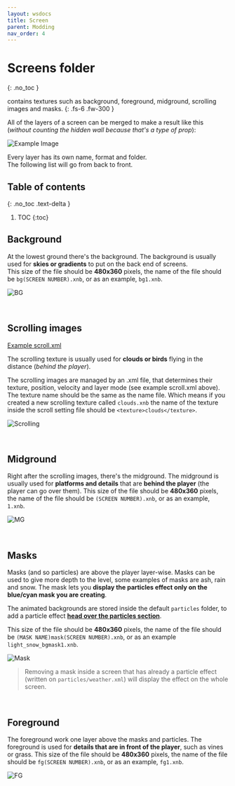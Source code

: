 ```yaml
---
layout: wsdocs
title: Screen
parent: Modding
nav_order: 4
---
```


# Screens folder
{: .no_toc }

contains textures such as background, foreground, midground, scrolling images and masks.
{: .fs-6 .fw-300 }

All of the layers of a screen can be merged to make a result like this (*without counting the hidden wall because that's a type of prop*):

![Example Image](https://raw.githubusercontent.com/JumpKingPlus/JumpKingPlus.github.io/www/workshop/files/final.jpg)

Every layer has its own name, format and folder.<br>The following list will go from back to front.

## Table of contents
{: .no_toc .text-delta }

1. TOC
{:toc}

## Background
At the lowest ground there's the background.
The background is usually used for **skies or gradients** to put on the back end of screens.<br>
This size of the file should be **480x360** pixels, the name of the file should be `bg(SCREEN NUMBER).xnb`, or as an example, `bg1.xnb`.

![BG](https://raw.githubusercontent.com/JumpKingPlus/JumpKingPlus.github.io/www/workshop/files/background.png)

<br>

## Scrolling images

<a class="button transparent small" href="https://raw.githubusercontent.com/JumpKingPlus/JumpKingPlus.github.io/www/workshop/files/scroll.xml"><ion-icon name="code-slash"></ion-icon> Example scroll.xml</a>

The scrolling texture is usually used for **clouds or birds** flying in the distance (*behind the player*).

The scrolling images are managed by an .xml file, that determines their texture, position, velocity and layer mode (see example scroll.xml above). The texture name should be the same as the name file. Which means if you created a new scrolling texture called `clouds.xnb` the name of the texture inside the scroll setting file should be `<texture>clouds</texture>`.

![Scrolling](https://raw.githubusercontent.com/JumpKingPlus/JumpKingPlus.github.io/www/workshop/files/scroll.png)

<br>

## Midground
Right after the scrolling images, there's the midground.
The midground is usually used for **platforms and details** that are **behind the player** (the player can go over them).
This size of the file should be **480x360** pixels, the name of the file should be `(SCREEN NUMBER).xnb`, or as an example, `1.xnb`.

![MG](https://raw.githubusercontent.com/JumpKingPlus/JumpKingPlus.github.io/www/workshop/files/midground.png)

<br>

## Masks
Masks (and so particles) are above the player layer-wise.
Masks can be used to give more depth to the level, some examples of masks are ash, rain and snow. The mask lets you **display the particles effect only on the blue/cyan mask you are creating**.

The animated backgrounds are stored inside the default `particles` folder, to add a particle effect [**head over the particles section**](../particles/#weather-configuration).

This size of the file should be **480x360** pixels, the name of the file should be `(MASK NAME)mask(SCREEN NUMBER).xnb`, or as an example `light_snow_bgmask1.xnb`.

![Mask](https://raw.githubusercontent.com/JumpKingPlus/JumpKingPlus.github.io/www/workshop/files/mask.png)

> Removing a mask inside a screen that has already a particle effect (written on `particles/weather.xml`) will display the effect on the whole screen.

<br>

## Foreground
The foreground work one layer above the masks and particles.
The foreground is used for **details that are in front of the player**, such as vines or grass.
This size of the file should be **480x360** pixels, the name of the file should be `fg(SCREEN NUMBER).xnb`, or as an example, `fg1.xnb`.

![FG](https://raw.githubusercontent.com/JumpKingPlus/JumpKingPlus.github.io/www/workshop/files/foreground.png)